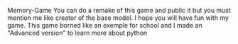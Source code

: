 Memory-Game
You can do a remake of this game and public it but you must mention me like creator of the base model.
I hope you will have fun with my game.
This game borned like an exemple for school and I made an "Advanced version" to learn more about python
